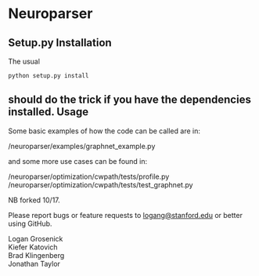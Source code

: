 Neuroparser
===========


Setup.py Installation
---------------------
The usual 

    python setup.py install

should do the trick if you have the dependencies installed.
Usage
-----

Some basic examples of how the code can be called are in:

/neuroparser/examples/graphnet_example.py

and some more use cases can be found in:

/neuroparser/optimization/cwpath/tests/profile.py
/neuroparser/optimization/cwpath/tests/test_graphnet.py


NB forked 10/17. 


Please report bugs or feature requests to logang@stanford.edu or better using GitHub.

Logan Grosenick  
Kiefer Katovich  
Brad Klingenberg  
Jonathan Taylor  

